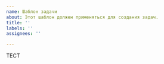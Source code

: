 ```yaml
---
name: Шаблон задачи
about: Этот шаблон должен применяться для создания задач.
title: ''
labels: ''
assignees: ''

---
```


ТЕСТ
